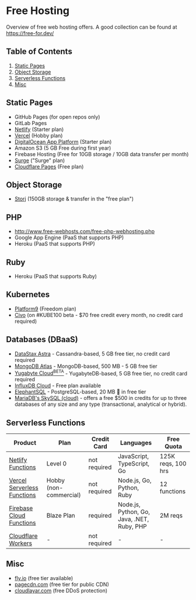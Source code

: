 # Free Hosting

Overview of free web hosting offers. A good collection can be found at https://free-for.dev/

## Table of Contents  
1. [Static Pages](#static-hages)
1. [Object Storage](#object-storage)
1. [Serverless Functions](#serverless-functions)
1. [Misc](#misc)

## Static Pages
- GitHub Pages (for open repos only)
- GitLab Pages
- [Netlify](https://www.netlify.com/) (Starter plan)
- [Vercel](https://vercel.com/) (Hobby plan)
- [DigitalOcean App Platform](https://www.digitalocean.com/products/app-platform/) (Starter plan)
- Amazon S3 (5 GB Free during first year)
- Firebase Hosting (Free for 10GB storage / 10GB data transfer per month)
- [Surge](https://surge.sh/) ("Surge" plan)
- [Cloudflare Pages](https://pages.cloudflare.com/) (Free plan)

## Object Storage
- [Storj](https://www.storj.io/) (150GB storage & transfer in the "free plan")

## PHP

- http://www.free-webhosts.com/free-php-webhosting.php
- Google App Engine (PaaS that supports PHP)
- Heroku (PaaS that supports PHP)

## Ruby

- Heroku (PaaS that supports Ruby)

## Kubernetes

- [Platform9](https://platform9.com/) (Freedom plan)
- [Civo](https://www.civo.com) (on #KUBE100 beta - $70 free credit every month, no credit card required)

## Databases (DBaaS)

- [DataStax Astra](https://astra.datastax.com/) - Cassandra-based, 5 GB free tier, no credit card required
- [MongoDB Atlas](https://cloud.mongodb.com/) - MongoDB-based, 500 MB - 5 GB free tier
- [Yugabyte Cloud<sup>BETA</sup>](https://cloud.yugabyte.com/) - YugabyteDB-based, 5 GB free tier, no credit card required
- [InfluxDB Cloud](https://cloud2.influxdata.com/) - Free plan available
- [ElephantSQL](https://www.elephantsql.com/) - PostgreSQL-based, 20 MB 🙂 in free tier
- [MariaDB's SkySQL (cloud)](https://mariadb.com/products/skysql/get-started/) - offers a free $500 in credits for up to three databases of any size and any type (transactional, analytical or hybrid).

## Serverless Functions

| Product | Plan | Credit Card | Languages | Free Quota |
| --- | --- | --- |  --- | --- |
| [Netlify Functions](https://www.netlify.com/products/functions/) | Level 0 | not required | JavaScript, TypeScript, Go | 125K reqs, 100 hrs |
| [Vercel Serverless Functions](https://vercel.com/docs/serverless-functions/introduction) | Hobby (non-commercial) | not required | Node.js, Go, Python, Ruby | 12 functions |
| [Firebase Cloud Functions](https://firebase.google.com/products/functions) | Blaze Plan | required | Node.js, Python, Go, Java, .NET, Ruby, PHP | 2M reqs |
| [Cloudflare Workers](https://workers.cloudflare.com/) | - | not required| - | - |


## Misc
- [fly.io](https://fly.io/) (free tier available)
- [pagecdn.com](https://pagecdn.com/) (free tier for public CDN)
- [cloudlayar.com](https://cloudlayar.com/) (free DDoS protection)
